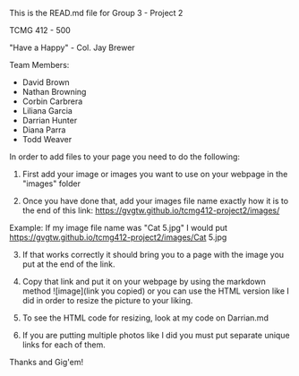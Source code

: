 This is the READ.md file for Group 3 - Project 2

TCMG 412 - 500

"Have a Happy"
          - Col. Jay Brewer


Team Members:
 * David Brown
 * Nathan Browning
 * Corbin Carbrera
 * Liliana Garcia
 * Darrian Hunter
 * Diana Parra
 * Todd Weaver
 
 In order to add files to your page you need to do the following:
 1. First add your image or images you want to use on your webpage in the "images" folder
 
 2. Once you have done that, add your images file name exactly how it is to the end of this link: https://gvgtw.github.io/tcmg412-project2/images/
 
 Example: If my image file name was "Cat 5.jpg" I would put https://gvgtw.github.io/tcmg412-project2/images/Cat 5.jpg
 
 3. If that works correctly it should bring you to a page with the image you put at the end of the link.
 
 4. Copy that link and put it on your webpage by using the markdown method ![image](link you copied)
    or you can use the HTML version like I did in order to resize the picture to your liking.
    
 5. To see the HTML code for resizing, look at my code on Darrian.md
 
 6. If you are putting multiple photos like I did you must put separate unique links for each of them.
 
 Thanks and Gig'em!
